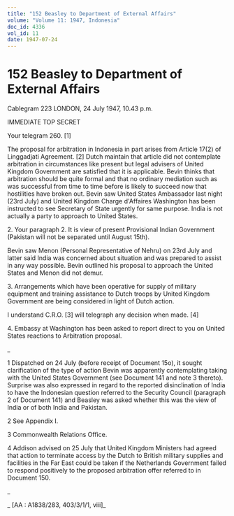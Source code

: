 ```yaml
---
title: "152 Beasley to Department of External Affairs"
volume: "Volume 11: 1947, Indonesia"
doc_id: 4336
vol_id: 11
date: 1947-07-24
---
```


# 152 Beasley to Department of External Affairs

Cablegram 223 LONDON, 24 July 1947, 10.43 p.m.

IMMEDIATE TOP SECRET

Your telegram 260. [1]

The proposal for arbitration in Indonesia in part arises from Article 17(2) of Linggadjati Agreement. [2] Dutch maintain that article did not contemplate arbitration in circumstances like present but legal advisers of United Kingdom Government are satisfied that it is applicable. Bevin thinks that arbitration should be quite formal and that no ordinary mediation such as was successful from time to time before is likely to succeed now that hostilities have broken out. Bevin saw United States Ambassador last night (23rd July) and United Kingdom Charge d'Affaires Washington has been instructed to see Secretary of State urgently for same purpose. India is not actually a party to approach to United States.

2\. Your paragraph 2. It is view of present Provisional Indian Government (Pakistan will not be separated until August 15th).

Bevin saw Menon (Personal Representative of Nehru) on 23rd July and latter said India was concerned about situation and was prepared to assist in any way possible. Bevin outlined his proposal to approach the United States and Menon did not demur.

3\. Arrangements which have been operative for supply of military equipment and training assistance to Dutch troops by United Kingdom Government are being considered in light of Dutch action.

I understand C.R.O. [3] will telegraph any decision when made. [4]

4\. Embassy at Washington has been asked to report direct to you on United States reactions to Arbitration proposal.

_

1 Dispatched on 24 July (before receipt of Document 15o), it sought clarification of the type of action Bevin was apparently contemplating taking with the United States Government (see Document 141 and note 3 thereto). Surprise was also expressed in regard to the reported disinclination of India to have the Indonesian question referred to the Security Council (paragraph 2 of Document 141) and Beasley was asked whether this was the view of India or of both India and Pakistan.

2 See Appendix I.

3 Commonwealth Relations Office.

4 Addison advised on 25 July that United Kingdom Ministers had agreed that action to terminate access by the Dutch to British military supplies and facilities in the Far East could be taken if the Netherlands Government failed to respond positively to the proposed arbitration offer referred to in Document 150.

_

_ [AA : A1838/283, 403/3/1/1, viii]_

